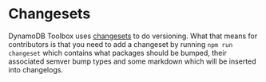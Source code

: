 # Changesets

DynamoDB Toolbox uses [changesets](https://github.com/atlassian/changesets) to do versioning. What that means for contributors is that you need to add a changeset by running `npm run changeset` which contains what packages should be bumped, their associated semver bump types and some markdown which will be inserted into changelogs.

